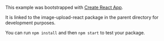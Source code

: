 This example was bootstrapped with [Create React App](https://github.com/facebook/create-react-app).

It is linked to the image-upload-react package in the parent directory for development purposes.

You can run `npm install` and then `npm start` to test your package.
